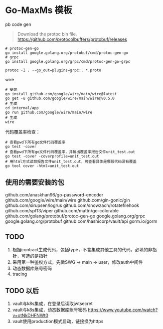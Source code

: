 # Go-MaxMs 模板

pb code gen
> Download the protoc bin file.
> https://github.com/protocolbuffers/protobuf/releases
```shell
# protoc-gen-go
go install google.golang.org/protobuf/cmd/protoc-gen-go
# grpc
go install google.golang.org/grpc/cmd/protoc-gen-go-grpc
```

```shell
protoc -I . --go_out=plugins=grpc:. *.proto
```

wire
```shell
# 安装
go install github.com/google/wire/main/wire@latest
go get -u github.com/google/wire/main/wire@v0.5.0
# 生成
cd internal/app
go run github.com/google/wire/main/wire
# 生成
wire
```

代码覆盖率检查：
```shell
# 查看pwd下所有go文件代码覆盖率
go test -cover
# 查看pwd下所有go文件代码覆盖率，并输出覆盖率报告文件unit_test.out
go test -cover -coverprofile=unit_test.out
# 用html方式读取报告文件unit_test.out，可查看具体是哪段代码没有覆盖
go tool cover -html=unit_test.out
```

## 使用的需要安装的包
github.com/anaskhan96/go-password-encoder
github.com/google/wire/main/wire
github.com/gin-gonic/gin
github.com/sirupsen/logrus
github.com/snowzach/rotatefilehook
github.com/spf13/viper
github.com/mattn/go-colorable
github.com/golang/protobuf/protoc-gen-go
google.golang.org/grpc
google.golang.org/protobuf
github.com/hashicorp/vault/api
gorm.io/gorm

## TODO
1. 根据contract生成代码，包括type，不含集成其他工具的代码，必填的非指针，可选的是指针
2. 采用第一种鉴权方式，先做SWG -> main -> user，修改auth中间件
3. 动态数据库账号密码
4. tracing

## TODO 以后
1. vault与k8s集成，在登录后读取jwtsecret
2. vault与k8s集成，动态数据库账号密码  https://www.youtube.com/watch?v=otNkDHFNWt0
3. vault使用production模式启动，链接换为https
